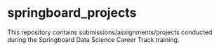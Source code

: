 # springboard_projects
This repository contains submissions/assignments/projects conducted during the Springboard Data Science Career Track training.


